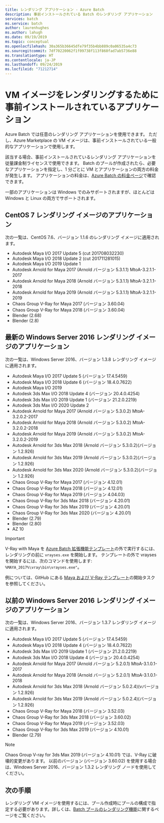```yaml
---
title: レンダリング アプリケーション - Azure Batch
description: 事前インストールされている Batch のレンダリング アプリケーション
services: batch
ms.service: batch
author: laurenhughes
ms.author: lahugh
ms.date: 09/19/2019
ms.topic: conceptual
ms.openlocfilehash: 30a365b36645dfe79f35b4bb889c0a06535a4c73
ms.sourcegitcommit: 7df70220062f1f09738f113f860fad7ab5736e88
ms.translationtype: HT
ms.contentlocale: ja-JP
ms.lasthandoff: 09/24/2019
ms.locfileid: "71212714"
---
```

# <a name="pre-installed-applications-on-rendering-vm-images"></a>VM イメージをレンダリングするために事前インストールされているアプリケーション

Azure Batch では任意のレンダリング アプリケーションを使用できます。 ただし、Azure Marketplace の VM イメージは、事前インストールされている一般的なアプリケーションで使用します。

該当する場合、事前インストールされているレンダリング アプリケーションを従量課金制ライセンスで使用できます。 Batch のプールが作成されたら、必要なアプリケーションを指定し、1 分ごとに VM とアプリケーションの両方の料金が発生します。 アプリケーションの料金は、[Azure Batch の料金ページ](https://azure.microsoft.com/pricing/details/batch/#graphic-rendering)で確認できます。

一部のアプリケーションは Windows でのみサポートされますが、ほとんどは Windows と Linux の両方でサポートされます。

## <a name="applications-on-centos-7-rendering-images"></a>CentOS 7 レンダリング イメージのアプリケーション

次の一覧は、CentOS 7.6、バージョン 1.1.6 のレンダリング イメージに適用されます。

* Autodesk Maya I/O 2017 Update 5 (cut 201708032230)
* Autodesk Maya I/O 2018 Update 2 (cut 201711281015)
* Autodesk Maya I/O 2019 Update 1
* Autodesk Arnold for Maya 2017 (Arnold バージョン 5.3.1.1) MtoA-3.2.1.1-2017
* Autodesk Arnold for Maya 2018 (Arnold バージョン 5.3.1.1) MtoA-3.2.1.1-2018
* Autodesk Arnold for Maya 2019 (Arnold バージョン 5.3.1.1) MtoA-3.2.1.1-2019
* Chaos Group V-Ray for Maya 2017 (バージョン 3.60.04)
* Chaos Group V-Ray for Maya 2018 (バージョン 3.60.04)
* Blender (2.68)
* Blender (2.8)

## <a name="applications-on-latest-windows-server-2016-rendering-images"></a>最新の Windows Server 2016 レンダリング イメージのアプリケーション

次の一覧は、Windows Server 2016、バージョン 1.3.8 レンダリング イメージに適用されます。

* Autodesk Maya I/O 2017 Update 5 (バージョン 17.4.5459)
* Autodesk Maya I/O 2018 Update 6 (バージョン 18.4.0.7622)
* Autodesk Maya I/O 2019
* Autodesk 3ds Max I/O 2018 Update 4 (バージョン 20.4.0.4254)
* Autodesk 3ds Max I/O 2019 Update 1 (バージョン 21.2.0.2219)
* Autodesk 3ds Max I/O 2020 Update 2
* Autodesk Arnold for Maya 2017 (Arnold バージョン 5.3.0.2) MtoA-3.2.0.2-2017
* Autodesk Arnold for Maya 2018 (Arnold バージョン 5.3.0.2) MtoA-3.2.0.2-2018
* Autodesk Arnold for Maya 2019 (Arnold バージョン 5.3.0.2) MtoA-3.2.0.2-2019
* Autodesk Arnold for 3ds Max 2018 (Arnold バージョン 5.3.0.2)(バージョン 1.2.926)
* Autodesk Arnold for 3ds Max 2019 (Arnold バージョン 5.3.0.2)(バージョン 1.2.926)
* Autodesk Arnold for 3ds Max 2020 (Arnold バージョン 5.3.0.2)(バージョン 1.2.926)
* Chaos Group V-Ray for Maya 2017 (バージョン 4.12.01)
* Chaos Group V-Ray for Maya 2018 (バージョン 4.12.01)
* Chaos Group V-Ray for Maya 2019 (バージョン 4.04.03)
* Chaos Group V-Ray for 3ds Max 2018 (バージョン 4.20.01)
* Chaos Group V-Ray for 3ds Max 2019 (バージョン 4.20.01)
* Chaos Group V-Ray for 3ds Max 2020 (バージョン 4.20.01)
* Blender (2.79)
* Blender (2.80)
* AZ 10

> [!IMPORTANT]
> V-Ray with Maya を [Azure Batch 拡張機能テンプレート](https://github.com/Azure/batch-extension-templates)の外で実行するには、レンダリングの前に `vrayses.exe` を開始します。 テンプレートの外で vrayses を開始するには、次のコマンドを使用します: `%MAYA_2017%\vray\bin\vrayses.exe"`。
>
> 例については、GitHub にある [Maya および V-Ray テンプレート](https://github.com/Azure/batch-extension-templates/blob/master/templates/maya/render-vray-windows/pool.template.json)の開始タスクを参照してください。

## <a name="applications-on-previous-windows-server-2016-rendering-images"></a>以前の Windows Server 2016 レンダリング イメージのアプリケーション

次の一覧は、Windows Server 2016、バージョン 1.3.7 レンダリング イメージに適用されます。

* Autodesk Maya I/O 2017 Update 5 (バージョン 17.4.5459)
* Autodesk Maya I/O 2018 Update 4 (バージョン 18.4.0.7622)
* Autodesk 3ds Max I/O 2019 Update 1 (バージョン 21.2.0.2219)
* Autodesk 3ds Max I/O 2018 Update 4 (バージョン 20.4.0.4254)
* Autodesk Arnold for Maya 2017 (Arnold バージョン 5.2.0.1) MtoA-3.1.0.1-2017
* Autodesk Arnold for Maya 2018 (Arnold バージョン 5.2.0.1) MtoA-3.1.0.1-2018
* Autodesk Arnold for 3ds Max 2018 (Arnold バージョン 5.0.2.4)(vバージョン 1.2.926)
* Autodesk Arnold for 3ds Max 2019 (Arnold バージョン 5.0.2.4)(バージョン 1.2.926)
* Chaos Group V-Ray for Maya 2018 (バージョン 3.52.03)
* Chaos Group V-Ray for 3ds Max 2018 (バージョン 3.60.02)
* Chaos Group V-Ray for Maya 2019 (バージョン 3.52.03)
* Chaos Group V-Ray for 3ds Max 2019 (バージョン 4.10.01)
* Blender (2.79)

> [!NOTE]
> Chaos Group V-ray for 3ds Max 2019 (バージョン 4.10.01) では、V-Ray に破壊的変更があります。 以前のバージョン (バージョン 3.60.02) を使用する場合は、Windows Server 2016、バージョン 1.3.2 レンダリング ノードを使用してください。

## <a name="next-steps"></a>次の手順

レンダリング VM イメージを使用するには、プール作成時にプールの構成で指定する必要があります。詳しくは、[Batch プールのレンダリング機能](https://docs.microsoft.com/azure/batch/batch-rendering-functionality#batch-pools)に関するページをご覧ください。
